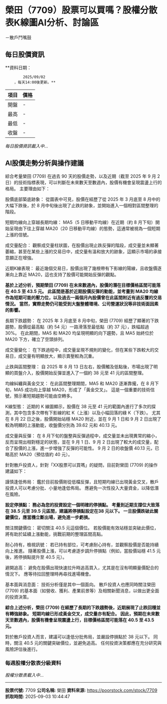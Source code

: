 # 榮田（7709）股票可以買嗎？股權分散表K線圖AI分析、討論區
－散戶鬥嘴鼓

## 每日股價資訊

**資料日期：
        
            2025/09/02
        ，每天14:00後更新。**

| 項目 | 價格 |
|------|------|
| 開盤 | - |
| 最高 | - |
| 最低 | - |
| 收盤 | - |

*每日股價資訊載入中...*

## AI股價走勢分析與操作建議

綜合考量榮田 (7709) 在過去 90 天的股價走勢，以及近期（截至 2025 年 9 月 2 日）的技術指標表現，可以判斷在未來數天至數週內，股價有機會呈現震盪上行的格局。 主要理由如下：

股價底部築底跡象： 從圖表中可見，股價在經歷了從 2025 年 3 月底至 8 月中的大幅下跌後，於 8 月中旬後出現了止跌的跡象，並開始進入一個相對區間整理的階段。

短期均線向上穿越長期均線： MA5（5 日移動平均線）在近期（約 8 月下旬）開始呈現由下往上穿越 MA20（20 日移動平均線）的態勢，這通常被視為一個短期上漲的信號。

成交量配合： 觀察成交量柱狀圖，在股價出現止跌反彈的階段，成交量並未顯著萎縮，甚至在某些上漲的交易日中，成交量有溫和放大的跡象，這顯示市場的承接意願正在增強。

近期K線表現： 最近幾個交易日，股價出現了幾根帶有下影線的陽線，且收盤價逐漸向上靠近 MA20，這也支持了股價可能開始反彈的觀點。

**基於上述分析，預期榮田 (7709) 在未來數週內，股價的潛在目標價格區間可能落在 40.5 至 43.5 元。 此區間是基於近期股價反彈的動能，並考量到 MA20 均線作為短期可能的壓力位，以及過去一兩個月內股價曾在此區間附近有過反覆的交易情況。 當然，實際走勢仍可能受到大盤整體環境、公司營運狀況等非技術面因素的影響。**

長期下跌趨勢： 在 2025 年 3 月底至 8 月中旬，榮田 (7709) 經歷了顯著的下跌趨勢，股價從最高點（約 54 元）一路滑落至最低點（約 37 元），跌幅超過 30%。 在此期間，MA5 和 MA20 均呈現明顯的向下趨勢，且 MA5 始終位於 MA20 下方，確立了空頭排列。

成交量變化： 在下跌過程中，成交量呈現不規則的變化，但在某些下跌較大的交易日，成交量有明顯放大，顯示賣壓較為沉重。

止跌與區間整理： 自 2025 年 8 月 13 日左右，股價觸及低點後，市場出現了明顯的買盤介入，股價開始反彈並進入了一個約 38 元至 41 元的區間整理。

均線糾纏與黃金交叉： 在此區間整理期間，MA5 和 MA20 逐漸靠攏，在 8 月下旬，MA5 成功向上穿越 MA20，形成了「黃金交叉」。 這是一個重要的技術信號，預示著短期趨勢可能由空轉多。

K線型態： 近期的 K 線圖顯示，股價在 38 元至 41 元的範圍內進行了多次的探測，其中包含多次帶有下影線的紅 K（上漲）以及小幅回落的綠 K（下跌）。 尤其在 8 月 22 日之後，股價開始站穩 MA20 附近，並在 9 月 1 日和 9 月 2 日出現了較為明顯的上漲動能，收盤價分別為 39.62 元和 40.13 元。

成交量與反彈： 在 8 月下旬的盤整與反彈過程中，成交量並未出現異常的縮小，反而呈現出相對穩定的狀態，並在 9 月 1 日、9 月 2 日出現了較大的成交量，配合了股價的上漲，進一步增強了反彈的可能性。 9 月 2 日的收盤價 40.13 元，已略高於 MA20（預估值約 40 元）。

針對散戶投資人，針對「XX股票可以買嗎」的疑問，目前對榮田 (7709) 的操作建議如下：

謹慎逢低佈局： 鑑於目前股價剛從低檔反彈，且短期均線已出現黃金交叉，散戶投資人可以考慮分批、小量地逢低佈局。 應避免一次性投入大量資金，以降低潛在風險。

**設定停損點： 務必為您的投資設定一個明確的停損點。 考量到近期支撐位大致落在 38.5 元至 39.5 元區間，建議將停損點設定在38 元以下。 一旦股價跌破此關鍵價位，應當機立斷出場，避免進一步虧損。**

關注關鍵價位： 密切關注 40.5 元這個價位。 若股價能有效站穩並突破此價位，將有助於延續上漲動能，挑戰前期的整理區間高點。

耐心持有，檢視訊號： 若已持有部位，可考慮耐心持有，並觀察股價是否能持續向上推進。 隨著股價上漲，可以考慮逐步調升停損點（例如，當股價站穩 41.5 元後，將停損點提升至 40.5 元）。

避開追高： 避免在股價出現快速拉升時追高買入，尤其是在沒有明顯量價配合的情況下。 應等待拉回整理時再尋找進場機會。

基本面與消息面： 技術分析僅是其中一個面向。 散戶投資人也應同時關注榮田 (7709) 的基本面（如營收、獲利、產業前景等）及相關新聞消息，以做出更全面的投資決策。

**綜合上述分析，榮田 (7709) 在經歷了長期的下跌趨勢後，近期展現了止跌回穩並有轉強跡象。 短期均線已形成黃金交叉，成交量亦有配合。 因此，預期在未來數天至數週內，股價有機會呈現震盪上行，目標價格區間可能落在 40.5 至 43.5 元。**

對於散戶投資人而言，建議可以逢低分批佈局，並嚴設停損點於 38 元以下。 同時，關注 40.5 元的關鍵突破價位，並避免追高。 任何投資決策都應在充分研究與風險評估後進行。

### 每週股權分散表分級資料

*股權分散表載入中...*

---

**股票代號:** 7709
**公司名稱:** 榮田
**資料來源:** https://poorstock.com/stock/7709
**抓取時間:** 2025-09-03 10:44:47